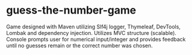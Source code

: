 # guess-the-number-game
Game designed with Maven utilizing Slf4j logger, Thymeleaf, DevTools, Lombak and dependency injection. Utilizes MVC structure (scalable).
Console prompts user for numerical input/integer and provides feedback until no guesses remain or the correct number was chosen.
